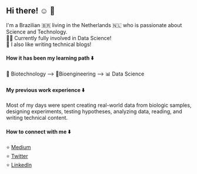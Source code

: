 ## Hi there! :relaxed: 👋
I'm a Brazilian :brazil: living in the Netherlands :netherlands: who is passionate about Science and Technology.  
:woman_technologist: Currently fully involved in Data Science!  
:book: I also like writing technical blogs!  

#### How it has been my learning path :arrow_down:
:dna: Biotechnology --> :microscope:Bioengineering --> :bar_chart: Data Science  

#### My previous work experience :arrow_down:
Most of my days were spent creating real-world data from biologic samples, designing experiments, testing hypotheses, analyzing data, reading, and writing technical content.

#### How to connect with me :arrow_down:
:star: [Medium](https://medium.com/@cmbernardi)  
:star: [Twitter](https://twitter.com/cmbernardi_)  
:star: [LinkedIn](https://www.linkedin.com/in/camila-bernardi/) 
